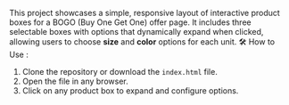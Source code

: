 This project showcases a simple, responsive layout of interactive product boxes for a BOGO (Buy One Get One) offer page. It includes three selectable boxes with options that dynamically expand when clicked, allowing users to choose **size** and **color** options for each unit.
🛠️ How to Use : 

1. Clone the repository or download the `index.html` file.
2. Open the file in any browser.
3. Click on any product box to expand and configure options.
